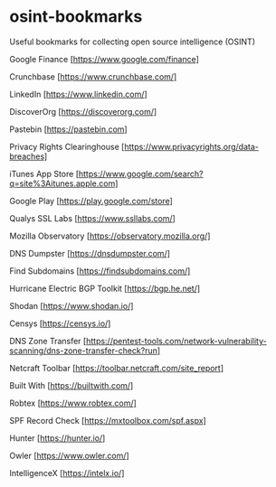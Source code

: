 # osint-bookmarks
Useful bookmarks for collecting open source intelligence (OSINT)


Google Finance [https://www.google.com/finance]

Crunchbase [https://www.crunchbase.com/]

LinkedIn [https://www.linkedin.com/]

DiscoverOrg [https://discoverorg.com/]

Pastebin [https://pastebin.com]

Privacy Rights Clearinghouse [https://www.privacyrights.org/data-breaches]

iTunes App Store [https://www.google.com/search?q=site%3Aitunes.apple.com]

Google Play [https://play.google.com/store]

Qualys SSL Labs [https://www.ssllabs.com/]

Mozilla Observatory [https://observatory.mozilla.org/]

DNS Dumpster [https://dnsdumpster.com/]

Find Subdomains [https://findsubdomains.com/]

Hurricane Electric BGP Toolkit [https://bgp.he.net/]

Shodan [https://www.shodan.io/]

Censys [https://censys.io/]

DNS Zone Transfer [https://pentest-tools.com/network-vulnerability-scanning/dns-zone-transfer-check?run]

Netcraft Toolbar [https://toolbar.netcraft.com/site_report]

Built With [https://builtwith.com/]

Robtex [https://www.robtex.com/]

SPF Record Check [https://mxtoolbox.com/spf.aspx]

Hunter [https://hunter.io/]

Owler [https://www.owler.com/]

IntelligenceX [https://intelx.io/]

